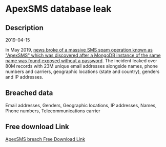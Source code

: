 # ApexSMS database leak

## Description

2019-04-15

In May 2019, <a href="https://techcrunch.com/2019/05/09/sms-spammers-doxxed/?guccounter=1" target="_blank" rel="noopener">news broke of a massive SMS spam operation known as &quot;ApexSMS&quot; which was discovered after a MongoDB instance of the same name was found exposed without a password</a>. The incident leaked over 80M records with 23M unique email addresses alongside names, phone numbers and carriers, geographic locations (state and country), genders and IP addresses.

## Breached data

Email addresses, Genders, Geographic locations, IP addresses, Names, Phone numbers, Telecommunications carrier

## Free download Link

[ApexSMS breach Free Download Link](https://link-to.net/1229997/525.4328126732441/dynamic/?r=aHR0cHM6Ly93d3cubWVkaWFmaXJlLmNvbS92aWV3L3VueHF6d21UeENlMDlzTy8vZmlsZQ==)
